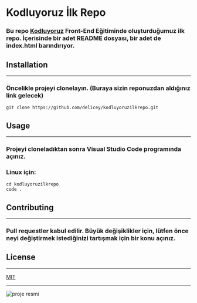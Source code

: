 # Kodluyoruz İlk Repo

### Bu repo [Kodluyoruz](www.kodluyoruz.org) Front-End Eğitiminde oluşturduğumuz ilk repo. İçerisinde bir adet README dosyası, bir adet de index.html barındırıyor.
## Installation
***
### Öncelikle projeyi clonelayın. (Buraya sizin reponuzdan aldığınız link gelecek)
```
git clone https://github.com/delicey/kodluyoruzilkrepo.git
```
## Usage
***
### Projeyi cloneladıktan sonra Visual Studio Code programında açınız.
### Linux için:
```
cd kodluyoruzilkrepo
code .
```
## Contributing
***
### Pull requestler kabul edilir. Büyük değişiklikler için, lütfen önce neyi değiştirmek istediğinizi tartışmak için bir konu açınız.
## License
***
[MIT](https://choosealicense.com/licenses/mit/)
***
![proje resmi](https://www.hizliresim.com/b1aljg2)